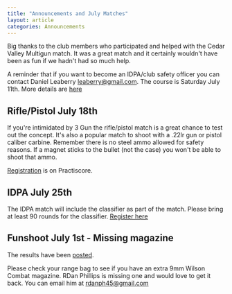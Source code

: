 ```yaml
---
title: "Announcements and July Matches"
layout: article
categories: Announcements
---
```


Big thanks to the club members who participated and helped with the Cedar Valley Multigun match. It was a great match and it certainly wouldn't have been as fun if we hadn't had so much help.

A reminder that if you want to become an IDPA/club safety officer you can contact Daniel Leaberry <leaberry@gmail.com>. The course is Saturday July 11th. More details are [here](http://www.udpl.net/announcements/idpa-safety-officer-training/)


## Rifle/Pistol July 18th

If you're intimidated by 3 Gun the rifle/pistol match is a great chance to test out the concept. It's also a popular match to shoot with a .22lr gun or pistol caliber carbine. Remember there is no steel ammo allowed for safety reasons. If a magnet sticks to the bullet (not the case) you won't be able to shoot that ammo.

[Registration](https://clubs.practiscore.com/udpl-2015-july-pistol-carbine-match/register) is on Practiscore.

## IDPA July 25th

The IDPA match will include the classifier as part of the match. Please bring at least 90 rounds for the classifier. [Register here](https://clubs.practiscore.com/udpl-idpa-july-2015/register)

## Funshoot July 1st - Missing magazine

The results have been [posted](http://www.udpl.net/files/results/2015-07-01_Funshoot.pdf).

Please check your range bag to see if you have an extra 9mm Wilson Combat magazine. RDan Phillips is missing one and would love to get it back. You can email him at <rdanph45@gmail.com>
